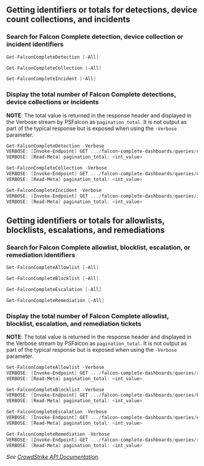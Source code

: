## Getting identifiers or totals for detections, device count collections, and incidents
### Search for Falcon Complete detection, device collection or incident identifiers
```powershell
Get-FalconCompleteDetection [-All]
```
```powershell
Get-FalconCompleteCollection [-All]
```
```powershell
Get-FalconCompleteIncident [-All]
```
### Display the total number of Falcon Complete detections, device collections or incidents
**NOTE**: The total value is returned in the response header and displayed in the Verbose stream by PSFalcon as `pagination_total`. It is not output as part of the typical response but is exposed when using the `-Verbose` parameter.
```powershell
Get-FalconCompleteDetection -Verbose
VERBOSE: [Invoke-Endpoint] GET .../falcon-complete-dashboards/queries/detects/v1
VERBOSE: [Read-Meta] pagination_total: <int_value>
```
```powershell
Get-FalconCompleteCollection -Verbose
VERBOSE: [Invoke-Endpoint] GET .../falcon-complete-dashboards/queries/devicecount-collections/v1
VERBOSE: [Read-Meta] pagination_total: <int_value>
```
```powershell
Get-FalconCompleteIncident -Verbose
VERBOSE: [Invoke-Endpoint] GET .../falcon-complete-dashboards/queries/incidents/v1
VERBOSE: [Read-Meta] pagination_total: <int_value>
```
## Getting identifiers or totals for allowlists, blocklists, escalations, and remediations
### Search for Falcon Complete allowlist, blocklist, escalation, or remediation identifiers
```powershell
Get-FalconCompleteAllowlist [-All]
```
```powershell
Get-FalconCompleteBlocklist [-All]
```
```powershell
Get-FalconCompleteEscalation [-All]
```
```powershell
Get-FalconCompleteRemediation [-All]
```
### Display the total number of Falcon Complete allowlist, blocklist, escalation, and remediation tickets
**NOTE**: The total value is returned in the response header and displayed in the Verbose stream by PSFalcon as `pagination_total`. It is not output as part of the typical response but is exposed when using the `-Verbose` parameter.
```powershell
Get-FalconCompleteAllowlist -Verbose
VERBOSE: [Invoke-Endpoint] GET .../falcon-complete-dashboards/queries/allowlist/v1
VERBOSE: [Read-Meta] pagination_total: <int_value>
```
```powershell
Get-FalconCompleteBlocklist -Verbose
VERBOSE: [Invoke-Endpoint] GET .../falcon-complete-dashboards/queries/blocklist/v1
VERBOSE: [Read-Meta] pagination_total: <int_value>
```
```powershell
Get-FalconCompleteEscalation -Verbose
VERBOSE: [Invoke-Endpoint] GET .../falcon-complete-dashboards/queries/escalations/v1
VERBOSE: [Read-Meta] pagination_total: <int_value>
```
```powershell
Get-FalconCompleteRemediation -Verbose
VERBOSE: [Invoke-Endpoint] GET .../falcon-complete-dashboards/queries/remediations/v1
VERBOSE: [Read-Meta] pagination_total: <int_value>
```
_See [CrowdStrike API Documentation](https://falcon.crowdstrike.com/support/documentation/151/falcon-complete-dashboard-apis)._